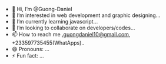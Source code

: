 - 👋 Hi, I’m @Guong-Daniel
- 👀 I’m interested in web development and graphic designing...
- 🌱 I’m currently learning javascript...
- 💞️ I’m looking to collaborate on  developers/codes...
- 📫 How to reach me .guongdaniel10@gmail.com, +233597735455(WhatApps)..
- 😄 Pronouns: ...
- ⚡ Fun fact: ...

<!---
Guong-Daniel/Guong-Daniel is a ✨ special ✨ repository because its `README.md` (this file) appears on your GitHub profile.
You can click the Preview link to take a look at your changes.
--->
